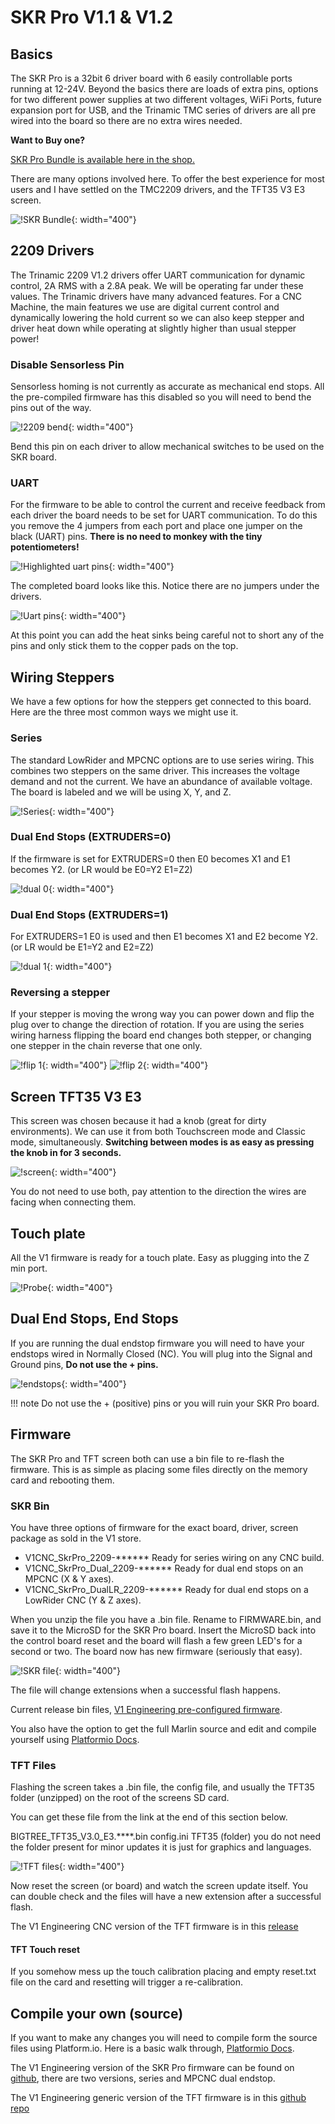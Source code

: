 # SKR Pro V1.1 & V1.2


## Basics

The SKR Pro is a 32bit 6 driver board with 6 easily controllable ports running at 12-24V. Beyond the
basics there are loads of extra pins, options for two different power supplies at two different
voltages, WiFi Ports, future expansion port for USB, and the Trinamic TMC series of drivers are all
pre wired into the board so there are no extra wires needed.

**Want to Buy one?**

[SKR Pro Bundle is available here in the shop.](https://shop.v1engineering.com/collections/parts/products/skr-pro1-2-6x-2209-drivers-tft35-e3-v3)

There are many options involved here. To offer the best experience for most users and I have settled
on the TMC2209 drivers, and the TFT35 V3 E3 screen.

![!SKR Bundle](https://www.v1engineering.com/wp-content/uploads/2020/07/srkbundle.jpg){: width="400"}

## 2209 Drivers

The Trinamic 2209 V1.2 drivers offer UART communication for dynamic control, 2A RMS with a 2.8A
peak. We will be operating far under these values. The Trinamic drivers have many advanced features.
For a CNC Machine, the main features we use are digital current control and dynamically lowering the
hold current so we can also keep stepper and driver heat down while operating at slightly higher
than usual stepper power!

### Disable Sensorless Pin

Sensorless homing is not currently as accurate as mechanical end stops. All the pre-compiled
firmware has this disabled so you will need to bend the pins out of the way.

![!2209 bend](https://www.v1engineering.com/wp-content/uploads/2020/07/sensorles-bend.jpg){: width="400"}

Bend this pin on each driver to allow mechanical switches to be used on the SKR board.

### UART

For the firmware to be able to control the current and receive feedback from each driver the board
needs to be set for UART communication. To do this you remove the 4 jumpers from each port and place
one jumper on the black (UART) pins. **There is no need to monkey with the tiny potentiometers!**

![!Highlighted uart pins](https://www.v1engineering.com/wp-content/uploads/2020/07/uart2-Arrows.jpg){: width="400"}

The completed board looks like this. Notice there are no jumpers under the drivers.

![!Uart pins](https://www.v1engineering.com/wp-content/uploads/2020/07/Uart-scaled.jpg){: width="400"}

At this point you can add the heat sinks being careful not to short any of the pins and only stick
them to the copper pads on the top.

## Wiring Steppers

We have a few options for how the steppers get connected to this board. Here are the three most
common ways we might use it.

### Series

The standard LowRider and MPCNC options are to use series wiring. This combines two steppers on the
same driver. This increases the voltage demand and not the current. We have an abundance of
available voltage. The board is labeled and we will be using X, Y, and Z.

![!Series](https://www.v1engineering.com/wp-content/uploads/2020/07/Series-skr-labels-scaled.jpg){: width="400"}

### Dual End Stops (EXTRUDERS=0)

If the firmware is set for EXTRUDERS=0 then E0 becomes X1 and E1 becomes Y2. (or LR would be E0=Y2
E1=Z2)

![!dual 0](https://www.v1engineering.com/wp-content/uploads/2020/07/dual2-scaled.jpg){: width="400"}

### Dual End Stops (EXTRUDERS=1)

For EXTRUDERS=1 E0 is used and then E1 becomes X1 and E2 become Y2. (or LR would be E1=Y2 and E2=Z2)

![!dual 1](https://www.v1engineering.com/wp-content/uploads/2020/07/Dual-Ex-1-scaled.jpg){: width="400"}

### Reversing a stepper

If your stepper is moving the wrong way you can power down and flip the plug over to change the
direction of rotation. If you are using the series wiring harness flipping the board end changes
both stepper, or changing one stepper in the chain reverse that one only.

![!flip 1](https://www.v1engineering.com/wp-content/uploads/2020/07/flip1-scaled.jpg){: width="400"}
![!flip 2](https://www.v1engineering.com/wp-content/uploads/2020/07/flip2-scaled.jpg){: width="400"}

## Screen TFT35 V3 E3

This screen was chosen because it had a knob (great for dirty environments). We can use it from both
Touchscreen mode and Classic mode, simultaneously. **Switching between modes is as easy as pressing
the knob in for 3 seconds.**

![!screen](https://www.v1engineering.com/wp-content/uploads/2020/07/lcd-touch-Labels-scaled.jpg){: width="400"}

You do not need to use both, pay attention to the direction the wires are facing when connecting
them.

## Touch plate

All the V1 firmware is ready for a touch plate. Easy as plugging into the Z min port.

![!Probe](https://www.v1engineering.com/wp-content/uploads/2020/07/Z-probe-scaled.jpg){: width="400"}

## Dual End Stops, End Stops

If you are running the dual endstop firmware you will need to have your endstops wired in Normally
Closed (NC). You will plug into the Signal and Ground pins, **Do not use the + pins.**

![!endstops](https://www.v1engineering.com/wp-content/uploads/2020/07/endstops-scaled.jpg){: width="400"}

!!! note
    Do not use the + (positive) pins or you will ruin your SKR Pro board.

## Firmware

The SKR Pro and TFT screen both can use a bin file to re-flash the firmware. This is as simple as
placing some files directly on the memory card and rebooting them.

### SKR Bin

You have three options of firmware for the exact board, driver, screen package as sold in the V1 store.

* V1CNC_SkrPro_2209-****** Ready for series wiring on any CNC build.
* V1CNC_SkrPro_Dual_2209-****** Ready for dual end stops on an MPCNC (X & Y axes).
* V1CNC_SkrPro_DualLR_2209-****** Ready for dual end stops on a LowRider CNC (Y & Z axes).

When you unzip the file you have a .bin file. Rename to FIRMWARE.bin, and save it to the MicroSD for the SKR Pro board. Insert the MicroSD back into the control board reset and the board will flash a few green LED's for a second or two. The board now has new firmware (seriously that easy). 

![!SKR file](https://www.v1engineering.com/wp-content/uploads/2020/08/SKR_Bin.jpg){: width="400"}

The file will change extensions when a successful flash happens.


Current release bin files, [V1 Engineering pre-configured firmware](https://github.com/V1EngineeringInc/MarlinBuilder/releases).

You also have the option to get the full Marlin source and edit and compile yourself using [Platformio Docs](../learn/platformio.md).


### TFT Files

Flashing the screen takes a .bin file, the config file, and usually the TFT35 folder (unzipped) on the root of the screens SD card.

You can get these file from the link at the end of this section below.

BIGTREE_TFT35_V3.0_E3.****.bin
config.ini
TFT35 (folder) you do not need the folder present for minor updates it is just for graphics and languages.

![!TFT files](https://www.v1engineering.com/wp-content/uploads/2020/08/TFT35_bin.jpg){: width="400"}

Now reset the screen (or board) and watch the screen update itself. You can double check and the files will have a new extension after a successful flash.

The V1 Engineering CNC version of the TFT firmware is in this [release](https://github.com/V1EngineeringInc/BIGTREETECH-TouchScreenFirmware/releases/tag/V1-Vx.x.26)

#### TFT Touch reset

If you somehow mess up the touch calibration placing and empty reset.txt file on the card and resetting will trigger a re-calibration.

## Compile your own (source)

If you want to make any changes you will need to compile form the source files using Platform.io.
Here is a basic walk through, [Platformio Docs](../learn/platformio.md).

The V1 Engineering version of the SKR Pro firmware can be found on
[github](https://github.com/V1EngineeringInc/MarlinBuilder/releases), there are two versions, series and MPCNC dual endstop.

The V1 Engineering generic version of the TFT firmware is in this [github
repo](https://github.com/V1EngineeringInc/BIGTREETECH-TouchScreenFirmware)


